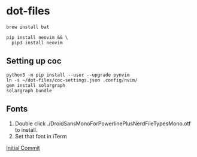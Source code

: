 # dot-files

```
brew install bat

pip install neovim && \
  pip3 install neovim
```

## Setting up coc

```
python3 -m pip install --user --upgrade pynvim
ln -s ~/dot-files/coc-settings.json .config/nvim/
gem install solargraph
solargraph bundle
```

## Fonts
1. Double click ./DroidSansMonoForPowerlinePlusNerdFileTypesMono.otf to install.
2. Set that font in iTerm

[Initial Commit](https://github.com/kstevens715/dot-files/commit/9951c25ac2423d27efb4c355e9b6861ed4511f93)
